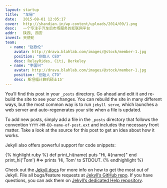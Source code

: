 ```yaml
---
layout: startup
title:  "车秘"
date:   2015-08-01 12:05:17
cover:	http://shandian.in/wp-content/uploads/2014/09/1.png
desc:	一个专注于汽车后市场服务的互联网平台
addr:	陕西, 西安
invest:	天使轮
team:	
  - name: "赵欧伦"
    avatar: http://drava.blahlab.com/images/@stock/member-1.jpg
    position: "创始人 CEO"
    desc: RelayRides, Citi, Berkeley
  - name: "李国兴"
    avatar: http://drava.blahlab.com/images/@stock/member-1.jpg
    position: "创始人 CTO"
    desc: 斯坦福计算机硕士15'
---
```


You’ll find this post in your `_posts` directory. Go ahead and edit it and re-build the site to see your changes. You can rebuild the site in many different ways, but the most common way is to run `jekyll serve`, which launches a web server and auto-regenerates your site when a file is updated.

To add new posts, simply add a file in the `_posts` directory that follows the convention `YYYY-MM-DD-name-of-post.ext` and includes the necessary front matter. Take a look at the source for this post to get an idea about how it works.

Jekyll also offers powerful support for code snippets:

{% highlight ruby %}
def print_hi(name)
  puts "Hi, #{name}"
end
print_hi('Tom')
#=> prints 'Hi, Tom' to STDOUT.
{% endhighlight %}

Check out the [Jekyll docs][jekyll] for more info on how to get the most out of Jekyll. File all bugs/feature requests at [Jekyll’s GitHub repo][jekyll-gh]. If you have questions, you can ask them on [Jekyll’s dedicated Help repository][jekyll-help].

[jekyll]:      http://jekyllrb.com
[jekyll-gh]:   https://github.com/jekyll/jekyll
[jekyll-help]: https://github.com/jekyll/jekyll-help
